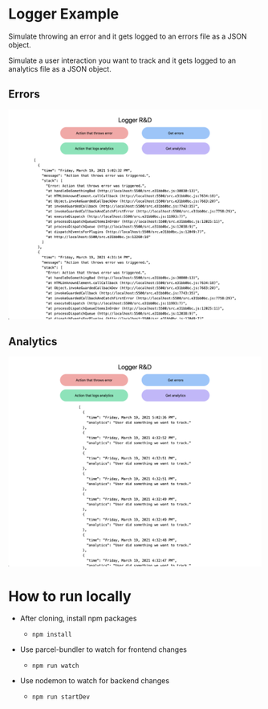 # Logger Example

Simulate throwing an error and it gets logged to an errors file as a JSON object.

Simulate a user interaction you want to track and it gets logged to an analytics file as a JSON object.

## Errors

![Errors](readme-images/errors.png)

## Analytics

![Analytics](readme-images/analytics.png)

# How to run locally

- After cloning, install npm packages

  - `npm install`

- Use parcel-bundler to watch for frontend changes

  - `npm run watch`

- Use nodemon to watch for backend changes

  - `npm run startDev`
